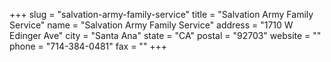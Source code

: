 +++
slug = "salvation-army-family-service"
title = "Salvation Army Family Service"
name = "Salvation Army Family Service"
address = "1710 W Edinger Ave"
city = "Santa Ana"
state = "CA"
postal = "92703"
website = ""
phone = "714-384-0481"
fax = ""
+++
